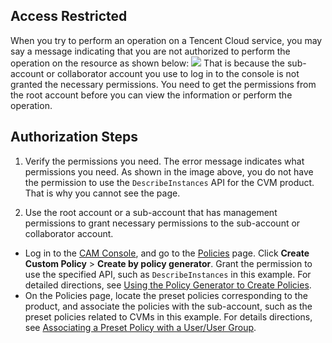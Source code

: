 ## Access Restricted
When you try to perform an operation on a Tencent Cloud service, you may say a message indicating that you are not authorized to perform the operation on the resource as shown below:
![](https://main.qcloudimg.com/raw/bad75cdb92e33a8ef02aaaef50143ab3.png)
That is because the sub-account or collaborator account you use to log in to the console is not granted the necessary permissions. You need to get the permissions from the root account before you can view the information or perform the operation.

## Authorization Steps
1. Verify the permissions you need.
  The error message indicates what permissions you need. As shown in the image above, you do not have the permission to use the `DescribeInstances` API for the CVM product. That is why you cannot see the page.

2. Use the root account or a sub-account that has management permissions to grant necessary permissions to the sub-account or collaborator account.

 - Log in to the [CAM Console](https://console.cloud.tencent.com/cam/overview), and go to the [Policies](https://console.cloud.tencent.com/cam/policy) page. Click **Create Custom Policy** > **Create by policy generator**. Grant the permission to use the specified API, such as `DescribeInstances` in this example. For detailed directions, see [Using the Policy Generator to Create Policies](https://intl.cloud.tencent.com/document/product/598/10601).
  - On the Policies page, locate the preset policies corresponding to the product, and associate the policies with the sub-account, such as the preset policies related to CVMs in this example. For details directions, see [Associating a Preset Policy with a User/User Group](https://intl.cloud.tencent.com/document/product/598/10602#associating-a-policy-with-a-user.2Fuser-group).
